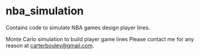 # nba_simulation
Contains code to simulate NBA games design player lines. 

Monte Carlo simulation to build player game lines
Please contact me for any reason at carterbouley@gmail.com.
